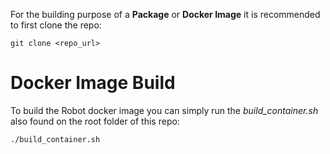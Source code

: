 For the building purpose of a **Package** or **Docker Image** it is recommended to first clone the repo:
```
git clone <repo_url>
```

# Docker Image Build
To build the Robot docker image you can simply run the *build_container.sh* also found on the root folder of this repo:
```bash
./build_container.sh
```
